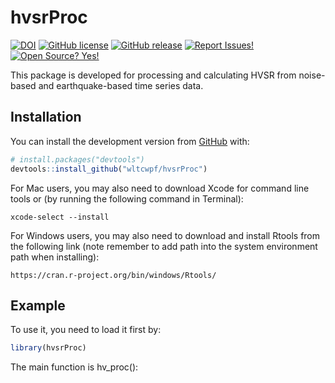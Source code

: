 
<!-- README.md is generated from README.Rmd. Please edit that file -->

# hvsrProc

<!-- badges: start -->

[![DOI](https://img.shields.io/badge/DOI-10.5281/zenodo.4724141-0096FF.svg)](https://zenodo.org/badge/latestdoi/358467058)
[![GitHub
license](https://img.shields.io/badge/License-MIT-green.svg)](https://github.com/wltcwpf/hvsrProc/blob/master/LICENSE.md)
[![GitHub
release](https://img.shields.io/badge/Release-v1.0.0-blue.svg)](https://github.com/wltcwpf/hvsrProc/releases)
[![Report
Issues!](https://img.shields.io/badge/Report%20Issues-Here-1abc9c.svg)](https://github.com/wltcwpf/hvsrProc/issues)
[![Open Source?
Yes!](https://img.shields.io/badge/Open%20Source-Yes-green.svg)](https://github.com/wltcwpf/hvsrProc)
<!-- badges: end -->

This package is developed for processing and calculating HVSR from
noise-based and earthquake-based time series data.

## Installation

You can install the development version from
[GitHub](https://github.com/) with:

``` r
# install.packages("devtools")
devtools::install_github("wltcwpf/hvsrProc")
```

For Mac users, you may also need to download Xcode for command line
tools or (by running the following command in Terminal):

    xcode-select --install

For Windows users, you may also need to download and install Rtools from
the following link (note remember to add path into the system
environment path when installing):

    https://cran.r-project.org/bin/windows/Rtools/

## Example

To use it, you need to load it first by:

``` r
library(hvsrProc)
```

The main function is hv\_proc():

